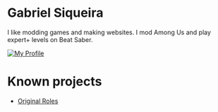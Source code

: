 # Gabriel Siqueira
I like modding games and making websites. I mod Among Us and play expert+ levels on Beat Saber.

[![My Profile](https://github-readme-stats.vercel.app/api?username=gabriel-nsiqueira&show_icons=true&include_all_commits=true&show_icons=true&count_private=true&theme=synthwave)](#)

# Known projects
* [Original Roles](https://play.google.com/store/apps/details?id=com.funnynumber.originalroles)
